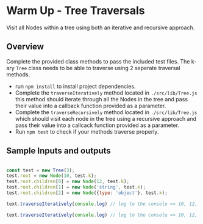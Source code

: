 # Warm Up - Tree Traversals

Visit all Nodes within a tree using both an iterative and recursive approach.

## Overview

Complete the provided class methods to pass the included test files.  The k-ary `Tree` class needs to be able to traverse using 2 seperate traversal methods.

* run `npm install` to install project dependencies. 
* Complete the `traverseIteratively` method located in `./src/lib/Tree.js`  this method should iterate through all the Nodes in the tree and pass their value into a callback function provided as a parameter.
* Complete the `traverseRecursively` method located in `./src/lib/Tree.js` which should visit each node in the tree using a recursive approach and pass their value into a callcack function provided as a parameter.
* Run `npm test` to check if your methods traverse properly.

## Sample Inputs and outputs

```js

const test = new Tree(3);
test.root = new Node(10, test.k);
test.root.children[0] = new Node(12, test.k);
test.root.children[1] = new Node('string', test.k);
test.root.children[2] = new Node({type: 'object'}, test.k);

text.traverseIteratively(console.log) // log to the console => 10, 12, 'string', {type: "object"}

text.traverseIteratively(console.log) // log to the console => 10, 12, 'string', {type: "object"}

```
